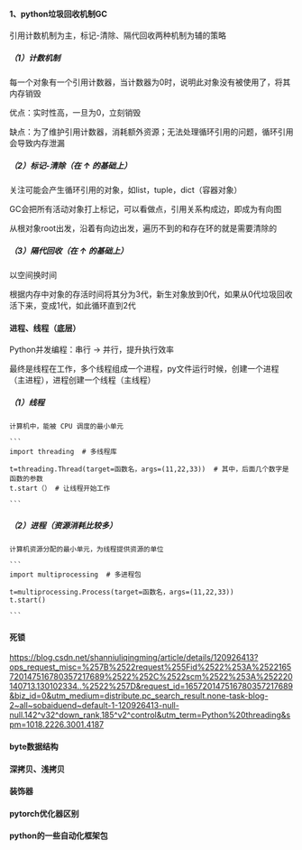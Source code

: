 #### 1、python垃圾回收机制GC

引用计数机制为主，标记-清除、隔代回收两种机制为辅的策略

  ##### （1）计数机制
  
  每一个对象有一个引用计数器，当计数器为0时，说明此对象没有被使用了，将其内存销毁
  
  优点：实时性高，一旦为0，立刻销毁
  
  缺点：为了维护引用计数器，消耗额外资源；无法处理循环引用的问题，循环引用会导致内存泄漏
    
  ##### （2）标记-清除（在 ↑ 的基础上）
  
  关注可能会产生循环引用的对象，如list，tuple，dict（容器对象）
  
  GC会把所有活动对象打上标记，可以看做点，引用关系构成边，即成为有向图
  
  从根对象root出发，沿着有向边出发，遍历不到的和存在环的就是需要清除的
  

  ##### （3）隔代回收（在 ↑ 的基础上）
  
  以空间换时间
  
  根据内存中对象的存活时间将其分为3代，新生对象放到0代，如果从0代垃圾回收活下来，变成1代，如此循环直到2代
  

#### 进程、线程（底层）


Python并发编程：串行 → 并行，提升执行效率

最终是线程在工作，多个线程组成一个进程，py文件运行时候，创建一个进程（主进程），进程创建一个线程（主线程）

##### （1）线程

    计算机中，能被 CPU 调度的最小单元
    
    ```
    import threading  # 多线程库

    t=threading.Thread(target=函数名，args=(11,22,33))  # 其中，后面几个数字是函数的参数
    t.start（） # 让线程开始工作

    ```

    
##### （2）进程（资源消耗比较多）

    计算机资源分配的最小单元，为线程提供资源的单位
    
    ```
    import multiprocessing  # 多进程包
    
    t=multiprocessing.Process(target=函数名，args=(11,22,33))
    t.start()
    
    ```
    
    

    







#### 死锁

https://blog.csdn.net/shanniuliqingming/article/details/120926413?ops_request_misc=%257B%2522request%255Fid%2522%253A%2522165720147516780357217689%2522%252C%2522scm%2522%253A%252220140713.130102334..%2522%257D&request_id=165720147516780357217689&biz_id=0&utm_medium=distribute.pc_search_result.none-task-blog-2~all~sobaiduend~default-1-120926413-null-null.142^v32^down_rank,185^v2^control&utm_term=Python%20threading&spm=1018.2226.3001.4187



#### byte数据结构

#### 深拷贝、浅拷贝

#### 装饰器

#### pytorch优化器区别

#### python的一些自动化框架包
